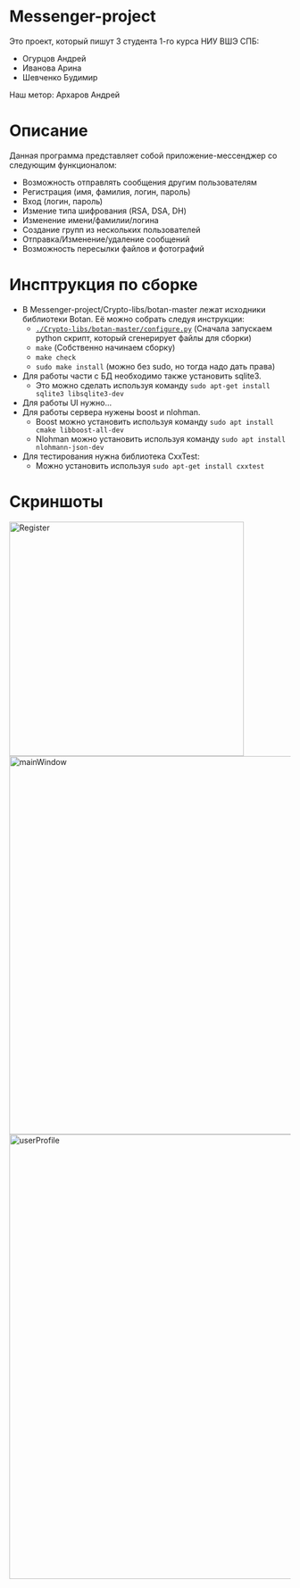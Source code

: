 # Messenger-project
Это проект, который пишут 3 студента 1-го курса НИУ ВШЭ СПБ:
 * Огурцов Андрей
 * Иванова Арина
 * Шевченко Будимир
 
 Наш метор: Архаров Андрей

# Описание
Данная программа представляет собой приложение-мессенджер со следующим функционалом:
+ Возможность отправлять сообщения другим пользователям
+ Регистрация (имя, фамилия, логин, пароль)
+ Вход (логин, пароль)
+ Измение типа шифрования (RSA, DSA, DH)
+ Изменение имени/фамилии/логина
+ Создание групп из нескольких пользователей
+ Отправка/Изменение/удаление сообщений
+ Возможность пересылки файлов и фотографий

# Инсптрукция по сборке
* В Messenger-project/Crypto-libs/botan-master лежат исходники библиотеки Botan. Её можно собрать следуя инструкции:
  * [`./Crypto-libs/botan-master/configure.py`](..%2F..%2FCrypto-libs%2Fbotan-master%2Fconfigure.py) (Сначала запускаем python скрипт, который сгенерирует файлы для сборки)
  * `make` (Собственно начинаем сборку)
  * `make check`
  * `sudo make install` (можно без sudo, но тогда надо дать права)
* Для работы части с БД необходимо также установить sqlite3.
  * Это можно сделать используя команду `sudo apt-get install sqlite3 libsqlite3-dev`
* Для работы UI нужно...
* Для работы сервера нужены boost и nlohman.
  * Boost можно установить используя команду `sudo apt install cmake libboost-all-dev`
  * Nlohman можно установить используя команду `sudo apt install nlohmann-json-dev`
* Для тестирования нужна библиотека CxxTest:
  * Можно установить используя `sudo apt-get install cxxtest`



# Скриншоты
<img width="420" alt="Register" src="https://github.com/OgurtsovAndrei/Messenger-project/assets/22873912/4a9b1cf4-03b5-427b-a8a7-5b2154b4c878">
<img width="678" alt="mainWindow" src="https://github.com/OgurtsovAndrei/Messenger-project/assets/22873912/6569167c-f5ca-414f-a3aa-bb5094803813">
<img width="797" alt="userProfile" src="https://github.com/OgurtsovAndrei/Messenger-project/assets/22873912/81591d3a-e492-40b8-9f22-764cac2f01d2">
